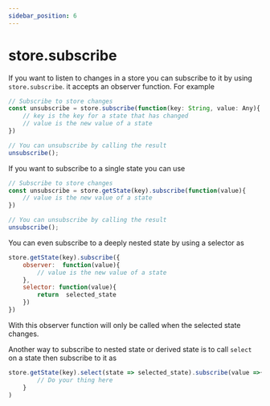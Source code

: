 ```yaml
---
sidebar_position: 6
---
```


# store.subscribe
If you want to listen to changes in a store you can subscribe to it by using `store.subscribe`. it accepts an observer function. For example 

```js
// Subscribe to store changes
const unsubscribe = store.subscribe(function(key: String, value: Any){
    // key is the key for a state that has changed 
    // value is the new value of a state
})

// You can unsubscribe by calling the result
unsubscribe();
```

If you want to subscribe to a single state you can use 

```js
// Subscribe to store changes
const unsubscribe = store.getState(key).subscribe(function(value){
    // value is the new value of a state
})

// You can unsubscribe by calling the result
unsubscribe();
```

You can even subscribe to a deeply nested state by using a selector as 

```js
store.getState(key).subscribe({
    observer:  function(value){
        // value is the new value of a state 
    },
    selector: function(value){
        return  selected_state
    })
})
```
With this observer function will only be called when the selected state changes.


Another way to subscribe to nested state or derived state is to call `select` on a state then subscribe to it as

```js
store.getState(key).select(state => selected_state).subscribe(value =>{
        // Do your thing here
    }
)
```